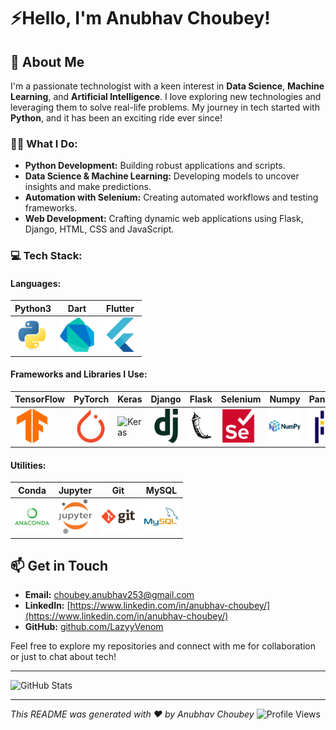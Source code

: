 # ⚡Hello, I'm Anubhav Choubey!

## 🚀 About Me
I'm a passionate technologist with a keen interest in **Data Science**, **Machine Learning**, and **Artificial Intelligence**. I love exploring new technologies and leveraging them to solve real-life problems. My journey in tech started with **Python**, and it has been an exciting ride ever since!

### 🧑‍💻 What I Do:
- **Python Development:** Building robust applications and scripts.
- **Data Science & Machine Learning:** Developing models to uncover insights and make predictions.
- **Automation with Selenium:** Creating automated workflows and testing frameworks.
- **Web Development:** Crafting dynamic web applications using Flask, Django, HTML, CSS and JavaScript.

### 💻 Tech Stack:
#### Languages:
| Python3 | Dart | Flutter |
|---------|------|---------|
| <img src="https://github.com/devicons/devicon/blob/master/icons/python/python-original.svg" title="Python" alt="Python" width="55" height="55"/> | <img src="https://github.com/devicons/devicon/blob/master/icons/dart/dart-original.svg" title="Dart" alt="Dart" width="55" height="55"/> | <img src="https://github.com/devicons/devicon/blob/master/icons/flutter/flutter-original.svg" title="Flutter" alt="Flutter" width="55" height="55"/> |


#### Frameworks and Libraries I Use:
| TensorFlow | PyTorch | Keras | Django | Flask | Selenium | Numpy | Pandas | Sklearn | Matplotlib | OpenCV |
|----------|----------|----------|----------|----------|----------|----------|----------|----------|----------|----------|
|  <img src="https://github.com/devicons/devicon/blob/master/icons/tensorflow/tensorflow-original.svg" title="TensorFlow" alt="TensorFlow" width="55" height="55"/>|  <img src="https://github.com/devicons/devicon/blob/master/icons/pytorch/pytorch-original.svg" title="PyTorch" alt="PyTorch" width="55" height="55"/>|  <img src="https://upload.wikimedia.org/wikipedia/commons/a/ae/Keras_logo.svg" title="Keras" alt="Keras" width="55" height="55"/>|  <img src="https://github.com/devicons/devicon/blob/master/icons/django/django-plain.svg" title="Django" alt="Django" width="55" height="55"/>|  <img src="https://github.com/devicons/devicon/blob/master/icons/flask/flask-original.svg" title="Flask" alt="Flask" width="55" height="55"/>|  <img src="https://github.com/devicons/devicon/blob/master/icons/selenium/selenium-original.svg" title="Selenium"  alt="Selenium" width="55" height="55"/>|  <img src="https://github.com/devicons/devicon/blob/master/icons/numpy/numpy-original-wordmark.svg" title="Numpy" alt="Numpy" width="55" height="55"/>|  <img src="https://github.com/devicons/devicon/blob/master/icons/pandas/pandas-original.svg" title="Pandas" alt="Pandas" width="55" height="55"/>|  <img src="https://github.com/devicons/devicon/blob/master/icons/scikitlearn/scikitlearn-original.svg" title="Sklearn" alt="Sklearn" width="55" height="55"/>|  <img src="https://github.com/devicons/devicon/blob/master/icons/matplotlib/matplotlib-original.svg" title="Matplotlib" alt="Matplotlib" width="55" height="55"/>| <img src="https://github.com/devicons/devicon/blob/master/icons/opencv/opencv-original.svg" title="OpenCV" alt="OpenCV" width="55" height="55"/>|



#### Utilities:
| Conda | Jupyter | Git | MySQL |
|----------|----------|----------|----------|
|<img src="https://github.com/devicons/devicon/blob/master/icons/anaconda/anaconda-original-wordmark.svg" title="Anaconda" alt="Conda" width="55" height="55"/>|<img src="https://github.com/devicons/devicon/blob/master/icons/jupyter/jupyter-original-wordmark.svg" title="Jupyter" alt="Jupyter" width="55" height="55"/>|<img src="https://github.com/devicons/devicon/blob/master/icons/git/git-original-wordmark.svg" title="Git" alt="Git" width="55" height="55"/>|<img src="https://github.com/devicons/devicon/blob/master/icons/mysql/mysql-original-wordmark.svg" title="MySQL" alt="MySQL" width="55" height="55"/>|


## 📫 Get in Touch
- **Email:** [choubey.anubhav253@gmail.com](mailto:choubey.anubhav253@gmail.com)
- **LinkedIn:** [https://www.linkedin.com/in/anubhav-choubey/](https://www.linkedin.com/in/anubhav-choubey/)
- **GitHub:** [github.com/LazyyVenom](https://github.com/LazyyVenom)
 
Feel free to explore my repositories and connect with me for collaboration or just to chat about tech!

---

![GitHub Stats](https://streak-stats.demolab.com?user=LazyyVenom&theme=highcontrast&hide_border=true&border_radius=5&card_width=800)

---

*This README was generated with ❤️ by Anubhav Choubey* 
![Profile Views](https://komarev.com/ghpvc/?username=LazyyVenom)
